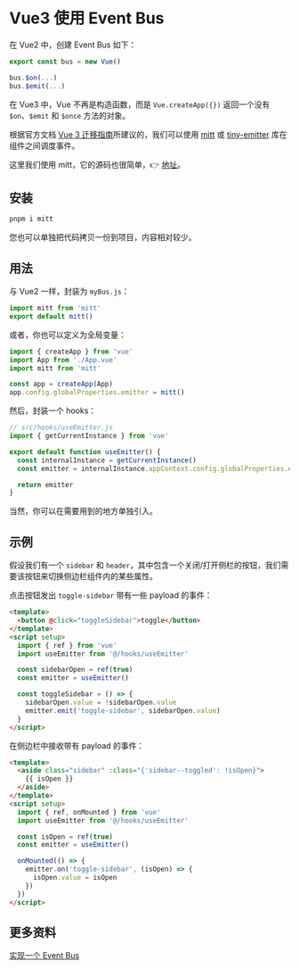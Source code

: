 # Vue3 使用 Event Bus

在 Vue2 中，创建 Event Bus 如下：

```js
export const bus = new Vue()
```

```js
bus.$on(...)
bus.$emit(...)
```

在 Vue3 中，Vue 不再是构造函数，而是 `Vue.createApp({})` 返回一个没有 `$on`、`$emit` 和 `$once` 方法的对象。

根据官方文档 [Vue 3 迁移指南](https://v3-migration.vuejs.org/breaking-changes/events-api.html#event-bus)所建议的，我们可以使用 [mitt](https://github.com/developit/mitt) 或 [tiny-emitter](https://github.com/scottcorgan/tiny-emitter) 库在组件之间调度事件。

这里我们使用 mitt，它的源码也很简单，👉 [地址](https://github.com/developit/mitt/blob/main/src/index.ts)。

## 安装

```js
pnpm i mitt
```

您也可以单独把代码拷贝一份到项目，内容相对较少。

## 用法

与 Vue2 一样，封装为 `myBus.js`：

```js
import mitt from 'mitt'
export default mitt()
```

或者，你也可以定义为全局变量：

```js
import { createApp } from 'vue'
import App from './App.vue'
import mitt from 'mitt'

const app = createApp(App)
app.config.globalProperties.emitter = mitt()
```

然后，封装一个 hooks：

```js
// src/hooks/useEmitter.js
import { getCurrentInstance } from 'vue'

export default function useEmitter() {
  const internalInstance = getCurrentInstance()
  const emitter = internalInstance.appContext.config.globalProperties.emitter

  return emitter
}
```

当然，你可以在需要用到的地方单独引入。

## 示例

假设我们有一个 `sidebar` 和 `header`，其中包含一个关闭/打开侧栏的按钮，我们需要该按钮来切换侧边栏组件内的某些属性。

点击按钮发出 `toggle-sidebar` 带有一些 payload 的事件：

```html
<template>
  <button @click="toggleSidebar">toggle</button>
</template>
<script setup>
  import { ref } from 'vue'
  import useEmitter from '@/hooks/useEmitter'

  const sidebarOpen = ref(true)
  const emitter = useEmitter()

  const toggleSidebar = () => {
    sidebarOpen.value = !sidebarOpen.value
    emitter.emit('toggle-sidebar', sidebarOpen.value)
  }
</script>
```

在侧边栏中接收带有 payload 的事件：

```html
<template>
  <aside class="sidebar" :class="{'sidebar--toggled': !isOpen}">
    {{ isOpen }}
  </aside>
</template>
<script setup>
  import { ref, onMounted } from 'vue'
  import useEmitter from '@/hooks/useEmitter'

  const isOpen = ref(true)
  const emitter = useEmitter()

  onMounted(() => {
    emitter.on('toggle-sidebar', (isOpen) => {
      isOpen.value = isOpen
    })
  })
</script>
```

## 更多资料

[实现一个 Event Bus](https://github.com/lio-zero/blog/blob/main/%E6%89%8B%E5%86%99%E7%B3%BB%E5%88%97/%E5%AE%9E%E7%8E%B0%E4%B8%80%E4%B8%AA%20Event%20Bus.md)
